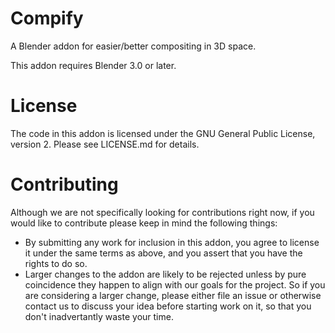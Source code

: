 # Compify

A Blender addon for easier/better compositing in 3D space.

This addon requires Blender 3.0 or later.


# License

The code in this addon is licensed under the GNU General Public License, version 2.  Please see LICENSE.md for details.


# Contributing

Although we are not specifically looking for contributions right now, if you would like to contribute please keep in mind the following things:

- By submitting any work for inclusion in this addon, you agree to license it under the same terms as above, and you assert that you have the rights to do so.
- Larger changes to the addon are likely to be rejected unless by pure coincidence they happen to align with our goals for the project.  So if you are considering a larger change, please either file an issue or otherwise contact us to discuss your idea before starting work on it, so that you don't inadvertantly waste your time.
